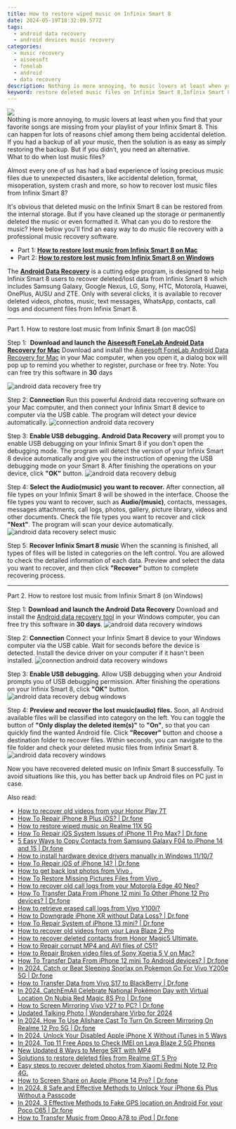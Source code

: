 ```yaml
---
title: How to restore wiped music on Infinix Smart 8
date: 2024-05-19T18:32:09.577Z
tags: 
  - android data recovery
  - android devices music recovery
categories: 
  - music recovery
  - aiseesoft
  - fonelab
  - android
  - data recovery
description: Nothing is more annoying, to music lovers at least when you find that your favorite songs are missing from your playlist of your Infinix Smart 8. This can happen for lots of reasons chief among them being accidental deletion. If you had a backup of all your music, then the solution is as easy as simply restoring the backup. But if you didn’t, you need an alternative.
keyword: restore deleted music files on Infinix Smart 8,Infinix Smart 8 music recovery,recover lost songs from Infinix Smart 8,Recover deleted music,Regain missing songs on Infinix Smart 8,retrieve wiped music Infinix Smart 8,Infinix Smart 8 delete music recover,Infinix Smart 8 song disappeared,Infinix Smart 8 music deleted itself,how to get back deleted music Infinix Smart 8 phone,how to get the song back on Infinix Smart 8,music disappear Infinix Smart 8
---
```


<img src="https://img0mobiles.techidaily.com/images/best-assets/devices/infinix/infinix-smart-8/5.jpg" class="atpl-imgstyle"  />

<div class="atpl-content atpl-for-fonelab-android recover-music">

<div class="atpl-post-description-part-1">
Nothing is more annoying, to music lovers at least when you find that your favorite songs are missing from your playlist of your Infinix Smart 8. This can happen for lots of reasons chief among them being accidental deletion. If you had a backup of all your music, then the solution is as easy as simply restoring the backup. But if you didn’t, you need an alternative.
</div>



<div class="atpl-post-description-part-2">
<div class="tpl-content-sub-paragraph-title">
  What to do when lost music files?
</div>
<div class="tpl-content-sub-paragraph-content">
  <p>
      Almost every one of us has had a bad experience of losing precious music files due to unexpected disasters, like accidental deletion, format, misoperation, system crash and more, so how to recover lost music files from Infinix Smart 8?
  </p>
  <p>
      It's obvious that deleted music on the Infinix Smart 8 can be restored from the internal storage. But if you have cleaned up the storage or permanently deleted the music or even formatted it. What can you do to restore the music? Here below you'll find an easy way to do music file recovery with a professional music recovery software.
  </p>
</div>
</div>

<ul>
  <li>Part 1: <strong><a href="#p1">How to restore lost music from Infinix Smart 8 on Mac</a></strong></li>
  <li>Part 2: <strong><a href="#p2">How to restore lost music from Infinix Smart 8 on Windows</a></strong></li>
</ul>


<div class="atpl-post-description-part-3">
<div class="tpl-content-sub-paragraph-normal">
  <p>
      The <a href="https://tools.techidaily.com/aiseesoft-android-data-recovery/" ><strong>Android Data Recovery</strong></a> is a cutting edge program, is designed to help Infinix Smart 8 users to recover deleted/lost data from Infinix Smart 8 which includes Samsung Galaxy, Google Nexus, LG, Sony, HTC, Motorola, Huawei, OnePlus, AUSU and ZTE. Only with several clicks, it is available to recover deleted videos, photos, music, text messages, WhatsApp, contacts, call logs and document files from Infinix Smart 8.
  </p>
</div>
</div>



<!-- Part 1 -->
<a id="p1" name="p1" ></a><hr>

<div>
  <span class="atpl-step-part-style">Part 1. How to restore lost music from Infinix Smart 8 (on macOS)</span>
</div>

<span class="atpl-stepstyle-a"><span>Step 1: </span></span> <strong>Download and launch the <a href="https://tools.techidaily.com/aiseesoft-android-data-recovery-for-mac/" >Aiseesoft FoneLab Android Data Recovery for Mac</a></strong>
Download and install the <a href="https://tools.techidaily.com/aiseesoft-android-data-recovery-for-mac/" >Aiseesoft FoneLab Android Data Recovery for Mac</a> in your Mac computer, when you open it, a dialog box will pop up to remind you whether to register, purchase or free try.
Note: You can free try this software in <strong>30</strong> days

<img src="https://tools.techidaily.com/images/apps/aiseesoft/android-data-recovery/mac-free-try.png" class="atpl-imgstyle" alt="android data recovery free try" />

<span class="atpl-stepstyle-a"><span>Step 2: </span></span> <strong>Connection</strong>
Run this powerful Android data recovering software on your Mac computer, and then connect your Infinix Smart 8 device to computer via the USB cable. The program will detect your device automatically.
<img src="https://tools.techidaily.com/images/apps/aiseesoft/android-data-recovery/mac-connection-interface.jpg" class="atpl-imgstyle" alt="connection android data recovery" />

<span class="atpl-stepstyle-a"><span>Step 3: </span></span> <strong>Enable USB debugging.</strong>
<strong>Android Data Recovery</strong> will prompt you to enable USB debugging on your Infinix Smart 8 if you don't open the debugging mode. The program will detect the version of your Infinix Smart 8 device automatically and give you the instruction of opening the USB debugging mode on your Smart 8. After finishing the operations on your device, click <strong>"OK"</strong> button.
<img src="https://tools.techidaily.com/images/apps/aiseesoft/android-data-recovery/mac-android-usb-debug.jpg"  class="atpl-imgstyle" alt="android data recovery debug" />

<span class="atpl-stepstyle-a"><span>Step 4: </span></span> <strong>Select the Audio(music) you want to recover.</strong>
After connection, all file types on your Infinix Smart 8 will be showed in the interface. Choose the file types you want to recover, such as <strong>Audio/(music)</strong>, contacts, messages, messages attachments, call logs, photos, gallery, picture library, videos and other documents. Check the file types you want to recover and click <b>"Next"</b>. The program will scan your device automatically.
<img src="https://tools.techidaily.com/images/apps/aiseesoft/android-data-recovery/mac-choose-type-music.jpg" class="atpl-imgstyle" alt="android data recovery select music" />

<span class="atpl-stepstyle-a"><span>Step 5: </span></span> <strong>Recover Infinix Smart 8 music</strong>
When the scanning is finished, all types of files will be listed in categories on the left control. You are allowed to check the detailed information of each data. Preview and select the data you want to recover, and then click <b>"Recover"</b> button to complete recovering process.


<a id="p2" name="p2"></a><hr>

<!-- Part 2 -->
<div>
  <span class="atpl-step-part-style">Part 2. How to restore lost music from Infinix Smart 8 (on Windows)</span>
</div>

<span class="atpl-stepstyle-a"><span>Step 1: </span></span> <strong>Download and launch the Android Data Recovery</strong>
Download and install the <a href="https://tools.techidaily.com/aiseesoft-android-data-recovery-for-win/" >Android data recovery tool</a> in your Windows computer, you can free try this software in <b>30 days</b>.
<img src="https://tools.techidaily.com/images/apps/aiseesoft/android-data-recovery/win-start-interface.png"  class="atpl-imgstyle" alt="android data recovery windows" />

<span class="atpl-stepstyle-a"><span>Step 2: </span></span> <strong>Connection</strong>
Connect your Infinix Smart 8 device to your Windows computer via the USB cable. Wait for seconds before the device is detected. Install the device driver on your computer if it hasn't been installed.
<img src="https://tools.techidaily.com/images/apps/aiseesoft/android-data-recovery/win-connection-interface.png" class="atpl-imgstyle" alt="connection android data recovery windows" />

<span class="atpl-stepstyle-a"><span>Step 3: </span></span> <strong>Enable USB debugging.</strong>
Allow USB debugging when your Android prompts you of USB debugging permission. After finishing the operations on your Infinix Smart 8, click <b>"OK"</b> button.
<img src="https://tools.techidaily.com/images/apps/aiseesoft/android-data-recovery/win-android-usb-debug.png" class="atpl-imgstyle" alt="android data recovery debug windows" />

<span class="atpl-stepstyle-a"><span>Step 4: </span></span> <strong>Preview and recover the lost music(audio) files.</strong>
Soon, all Android available files will be classified into category on the left. You can toggle the button of <b>"Only display the deleted item(s)"</b> to <b>"On"</b>, so that you can quickly find the wanted Android file. Click <b>"Recover"</b> button and choose a destination folder to recover files. Within seconds, you can navigate to the file folder and check your deleted music files from Infinix Smart 8.
<img src="https://tools.techidaily.com/images/apps/aiseesoft/android-data-recovery/win-recover-music.jpg" class="atpl-imgstyle" alt="android data recovery windows" />

<div class="atpl-post-description-part-4">
<div class="tpl-content-sub-paragraph-normal">
    <p>
        Now you have recovered deleted music on Infinix Smart 8 successfully. To avoid situations like this, you has better back up Android files on PC just in case.
    </p>
</div>
</div>


<ins class="adsbygoogle"
     style="display:block"
     data-ad-client="ca-pub-7571918770474297"
     data-ad-slot="8358498916"
     data-ad-format="auto"
     data-full-width-responsive="true"></ins>



</div>
<ins class="adsbygoogle"
    style="display:block"
    data-ad-format="autorelaxed"
    data-ad-client="ca-pub-7571918770474297"
    data-ad-slot="1223367746"></ins>

<span class="atpl-alsoreadstyle">Also read:</span>
<div><ul>
<li><a href="https://blog-min.techidaily.com/how-to-recover-old-videos-from-your-honor-play-7t-by-fonelab-android-recover-video/"><u>How to recover old videos from your Honor Play 7T</u></a></li>
<li><a href="https://blog-min.techidaily.com/how-to-repair-iphone-8-plus-ios-drfone-by-drfone-ios-system-repair-ios-system-repair/"><u>How To Repair iPhone 8 Plus iOS? | Dr.fone</u></a></li>
<li><a href="https://blog-min.techidaily.com/how-to-restore-wiped-music-on-realme-11x-5g-by-fonelab-android-recover-music/"><u>How to restore wiped music on Realme 11X 5G</u></a></li>
<li><a href="https://blog-min.techidaily.com/how-to-repair-ios-system-issues-of-iphone-11-pro-max-drfone-by-drfone-ios-system-repair-ios-system-repair/"><u>How To Repair iOS System Issues of iPhone 11 Pro Max? | Dr.fone</u></a></li>
<li><a href="https://blog-min.techidaily.com/5-easy-ways-to-copy-contacts-from-samsung-galaxy-f04-to-iphone-14-and-15-drfone-by-drfone-transfer-from-android-transfer-from-android/"><u>5 Easy Ways to Copy Contacts from Samsung Galaxy F04 to iPhone 14 and 15 | Dr.fone</u></a></li>
<li><a href="https://blog-min.techidaily.com/how-to-install-hardware-device-drivers-manually-in-windows-11107-by-drivereasy-guide/"><u>How to install hardware device drivers manually in Windows 11/10/7</u></a></li>
<li><a href="https://blog-min.techidaily.com/how-to-repair-ios-of-iphone-14-drfone-by-drfone-ios-system-repair-ios-system-repair/"><u>How To Repair iOS of iPhone 14? | Dr.fone</u></a></li>
<li><a href="https://blog-min.techidaily.com/how-to-get-back-lost-photos-from-vivo-by-fonelab-android-recover-photos/"><u>How to get back lost photos from Vivo .</u></a></li>
<li><a href="https://blog-min.techidaily.com/how-to-restore-missing-pictures-files-from-vivo-by-fonelab-android-recover-pictures/"><u>How To  Restore Missing Pictures Files from Vivo .</u></a></li>
<li><a href="https://blog-min.techidaily.com/how-to-recover-old-call-logs-from-your-motorola-edge-40-neo-by-fonelab-android-recover-call-logs/"><u>How to recover old call logs from your Motorola Edge 40 Neo?</u></a></li>
<li><a href="https://blog-min.techidaily.com/how-to-transfer-data-from-iphone-12-mini-to-other-iphone-12-pro-devices-drfone-by-drfone-transfer-data-from-ios-transfer-data-from-ios/"><u>How To Transfer Data From iPhone 12 mini To Other iPhone 12 Pro devices? | Dr.fone</u></a></li>
<li><a href="https://blog-min.techidaily.com/how-to-retrieve-erased-call-logs-from-vivo-y100i-by-fonelab-android-recover-call-logs/"><u>How to retrieve erased call logs from Vivo Y100i?</u></a></li>
<li><a href="https://blog-min.techidaily.com/how-to-downgrade-iphone-xr-without-data-loss-drfone-by-drfone-ios-system-repair-ios-system-repair/"><u>How to Downgrade iPhone XR without Data Loss? | Dr.fone</u></a></li>
<li><a href="https://blog-min.techidaily.com/how-to-repair-system-of-iphone-13-mini-drfone-by-drfone-ios-system-repair-ios-system-repair/"><u>How To Repair System of iPhone 13 mini? | Dr.fone</u></a></li>
<li><a href="https://blog-min.techidaily.com/how-to-recover-old-videos-from-your-lava-blaze-2-pro-by-fonelab-android-recover-video/"><u>How to recover old videos from your Lava Blaze 2 Pro</u></a></li>
<li><a href="https://blog-min.techidaily.com/how-to-recover-deleted-contacts-from-honor-magic5-ultimate-by-fonelab-android-recover-contacts/"><u>How to recover deleted contacts from Honor Magic5 Ultimate.</u></a></li>
<li><a href="https://blog-min.techidaily.com/how-to-repair-corrupt-mp4-and-avi-files-of-c51-by-stellar-video-repair-mobile-video-repair/"><u>How to Repair corrupt MP4 and AVI files of C51?</u></a></li>
<li><a href="https://blog-min.techidaily.com/how-to-repair-broken-video-files-of-sony-xperia-5-v-on-mac-by-stellar-video-repair-mobile-video-repair/"><u>How to Repair Broken video files of Sony Xperia 5 V on Mac?</u></a></li>
<li><a href="https://blog-min.techidaily.com/how-to-transfer-data-from-iphone-12-mini-to-android-devices-drfone-by-drfone-transfer-data-from-ios-transfer-data-from-ios/"><u>How To Transfer Data From iPhone 12 mini To Android devices? | Dr.fone</u></a></li>
<li><a href="https://change-location.techidaily.com/in-2024-catch-or-beat-sleeping-snorlax-on-pokemon-go-for-vivo-y200e-5g-drfone-by-drfone-virtual-android/"><u>In 2024, Catch or Beat Sleeping Snorlax on Pokemon Go For Vivo Y200e 5G | Dr.fone</u></a></li>
<li><a href="https://android-transfer.techidaily.com/how-to-transfer-data-from-vivo-s17-to-blackberry-drfone-by-drfone-transfer-from-android-transfer-from-android/"><u>How to Transfer Data from Vivo S17 to BlackBerry | Dr.fone</u></a></li>
<li><a href="https://pokemon-go-android.techidaily.com/in-2024-catchemall-celebrate-national-pokemon-day-with-virtual-location-on-nubia-red-magic-8s-pro-drfone-by-drfone-virtual-android/"><u>In 2024, CatchEmAll Celebrate National Pokémon Day with Virtual Location On Nubia Red Magic 8S Pro | Dr.fone</u></a></li>
<li><a href="https://screen-mirror.techidaily.com/how-to-screen-mirroring-vivo-v27-to-pc-drfone-by-drfone-android/"><u>How to Screen Mirroring Vivo V27 to PC? | Dr.fone</u></a></li>
<li><a href="https://ai-voice-clone.techidaily.com/updated-talking-photo-wondershare-virbo-for-2024/"><u>Updated Talking Photo | Wondershare Virbo for 2024</u></a></li>
<li><a href="https://screen-mirror.techidaily.com/in-2024-how-to-use-allshare-cast-to-turn-on-screen-mirroring-on-realme-12-pro-5g-drfone-by-drfone-android/"><u>In 2024, How To Use Allshare Cast To Turn On Screen Mirroring On Realme 12 Pro 5G | Dr.fone</u></a></li>
<li><a href="https://ios-unlock.techidaily.com/in-2024-unlock-your-disabled-apple-iphone-x-without-itunes-in-5-ways-by-drfone-ios/"><u>In 2024, Unlock Your Disabled Apple iPhone X Without iTunes in 5 Ways</u></a></li>
<li><a href="https://sim-unlock.techidaily.com/in-2024-top-11-free-apps-to-check-imei-on-lava-blaze-2-5g-phones-by-drfone-android/"><u>In 2024, Top 11 Free Apps to Check IMEI on Lava Blaze 2 5G Phones</u></a></li>
<li><a href="https://ai-video-editing.techidaily.com/1713942955050-new-updated-8-ways-to-merge-srt-with-mp4/"><u>New Updated 8 Ways to Merge SRT with MP4</u></a></li>
<li><a href="https://techidaily.com/solutions-to-restore-deleted-files-from-realme-gt-5-pro-by-fonelab-android-recover-data/"><u>Solutions to restore deleted files from Realme GT 5 Pro</u></a></li>
<li><a href="https://phone-solutions.techidaily.com/easy-steps-to-recover-deleted-photos-from-xiaomi-redmi-note-12-pro-4g-by-fonelab-android-recover-photos/"><u>Easy steps to recover deleted photos from Xiaomi Redmi Note 12 Pro 4G.</u></a></li>
<li><a href="https://screen-mirror.techidaily.com/how-to-screen-share-on-apple-iphone-14-pro-drfone-by-drfone-ios/"><u>How to Screen Share on Apple iPhone 14 Pro? | Dr.fone</u></a></li>
<li><a href="https://ios-unlock.techidaily.com/in-2024-8-safe-and-effective-methods-to-unlock-your-iphone-6s-plus-without-a-passcode-by-drfone-ios/"><u>In 2024, 8 Safe and Effective Methods to Unlock Your iPhone 6s Plus Without a Passcode</u></a></li>
<li><a href="https://android-location.techidaily.com/in-2024-3-effective-methods-to-fake-gps-location-on-android-for-your-poco-c65-drfone-by-drfone-virtual/"><u>In 2024, 3 Effective Methods to Fake GPS location on Android For your Poco C65 | Dr.fone</u></a></li>
<li><a href="https://android-transfer.techidaily.com/how-to-transfer-music-from-oppo-a78-to-ipod-drfone-by-drfone-transfer-from-android-transfer-from-android/"><u>How to Transfer Music from Oppo A78 to iPod | Dr.fone</u></a></li>
</ul></div>



